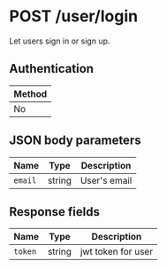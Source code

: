 # POST /user/login

Let users sign in or sign up.

## Authentication

|Method|
|-|
|No|

## JSON body parameters

|Name|Type|Description|
|-|-|-|
|`email`|string|User's email|

## Response fields

|Name|Type|Description|
|-|-|-|
|`token`|string|jwt token for user|
